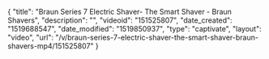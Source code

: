 {
    "title": "Braun Series 7 Electric Shaver- The Smart Shaver - Braun Shavers",
    "description": "",
    "videoid": "151525807",
    "date_created": "1519688547",
    "date_modified": "1519850937",
    "type": "captivate",
    "layout": "video",
    "url": "\/v\/braun-series-7-electric-shaver-the-smart-shaver-braun-shavers-mp4\/151525807"
}